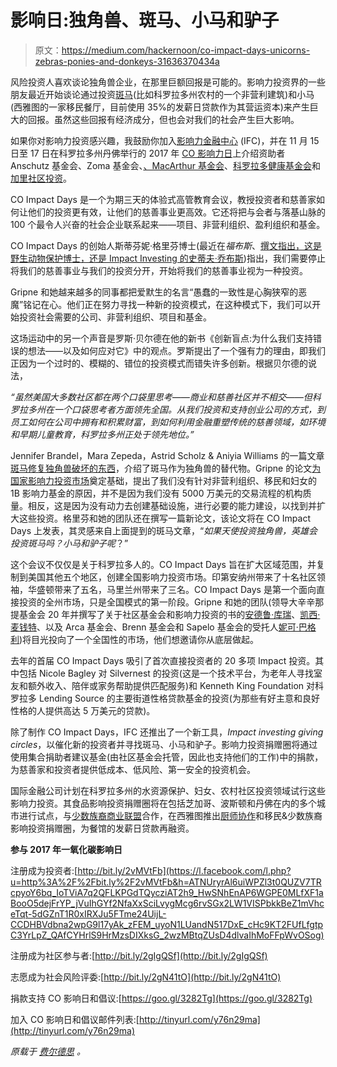 # 影响日:独角兽、斑马、小马和驴子

> 原文：<https://medium.com/hackernoon/co-impact-days-unicorns-zebras-ponies-and-donkeys-31636370434a>

风险投资人喜欢谈论独角兽企业，在那里巨额回报是可能的。影响力投资界的一些朋友最近开始谈论通过投资[斑马](https://hackernoon.com/tagged/zebras)(比如科罗拉多州农村的一个非营利建筑)和小马(西雅图的一家移民餐厅，目前使用 35%的发薪日贷款作为其营运资本)来产生巨大的回报。虽然这些回报有经济成分，但也会对我们的社会产生巨大影响。

如果你对影响力投资感兴趣，我鼓励你加入[影响力金融中心](impactfinancecenter.org) (IFC)，并在 11 月 15 日至 17 日在科罗拉多州丹佛举行的 2017 年 [CO 影响力日](http://www.coimpactdays.org)上介绍资助者 Anschutz 基金会、Zoma 基金会、[、MacArthur 基金会](https://www.macfound.org/)、[科罗拉多健康基金会](http://www.coloradohealth.org/)和[加里社区投资](http://www.garycommunity.org/)。

CO Impact Days 是一个为期三天的体验式高管教育会议，教授投资者和慈善家如何让他们的投资更有效，让他们的慈善事业更高效。它还将把与会者与落基山脉的 100 个最令人兴奋的社会企业联系起来——项目、非营利组织、盈利组织和基金。

CO Impact Days 的创始人斯蒂芬妮·格里芬博士(最近在*福布斯*、[撰文指出，这是野生动物保护博士，还是 Impact Investing 的史蒂夫·乔布斯](https://www.forbes.com/sites/devinthorpe/2016/06/22/is-this-wildlife-conservation-phd-the-steve-jobs-of-impact-investing/#718b4a9a1924))指出，我们需要停止将我们的慈善事业与我们的投资分开，开始将我们的慈善事业视为一种投资。

Gripne 和她越来越多的同事都把爱默生的名言“愚蠢的一致性是心胸狭窄的恶魔”铭记在心。他们正在努力寻找一种新的投资模式，在这种模式下，我们可以开始投资社会需要的公司、非营利组织、项目和基金。

这场运动中的另一个声音是罗斯·贝尔德在他的新书《创新盲点:为什么我们支持错误的想法——以及如何应对它》中的观点。罗斯提出了一个强有力的理由，即我们正因为一个过时的、模糊的、错位的投资模式而错失许多创新。根据贝尔德的说法，

*“虽然美国大多数社区都在两个口袋里思考——商业和慈善社区并不相交——但科罗拉多州在一个口袋思考者方面领先全国。从我们投资和支持创业公司的方式，到员工如何在公司中拥有和积累财富，到如何利用金融重塑传统的慈善领域，如环境和早期儿童教育，科罗拉多州正处于领先地位。”*

Jennifer Brandel，Mara Zepeda，Astrid Scholz & Aniyia Williams 的一篇文章[斑马修复独角兽破坏的东西](/@sexandstartups/zebrasfix-c467e55f9d96)，介绍了斑马作为独角兽的替代物。Gripne 的论文[为国家影响力投资市场](http://scholarworks.gvsu.edu/cgi/viewcontent.cgi?article=1341&context=tfr)奠定基础，提出了我们没有针对非营利组织、移民和妇女的 1B 影响力基金的原因，并不是因为我们没有 5000 万美元的交易流程的机构质量。相反，这是因为没有动力去创建基础设施，进行必要的能力建设，以找到并扩大这些投资。格里芬和她的团队还在撰写一篇新论文，该论文将在 CO Impact Days 上发表，其灵感来自上面提到的斑马文章，“*如果天使投资独角兽，英雄会投资斑马吗？小马和驴子呢*？”

这个会议不仅仅是关于科罗拉多人的。CO Impact Days 旨在扩大区域范围，并复制到美国其他五个地区，创建全国影响力投资市场。印第安纳州带来了十名社区领袖，华盛顿带来了五名，马里兰州带来了三名。CO Impact Days 是第一个面向直接投资的全州市场，只是全国模式的第一阶段。Gripne 和她的团队(领导大辛辛那提基金会 20 年并撰写了关于社区基金会和影响力投资的书的[安德鲁·库瑞](https://www.linkedin.com/in/andrewcurrie1/)、[凯西·麦钱特](https://www.linkedin.com/in/kathy-merchant-6914377/)、以及 Arca 基金会、Brenn 基金会和 Sapelo 基金会的受托人[妮可·巴格利](https://www.linkedin.com/in/nicole-bagley-39a111/))将目光投向了一个全国性的市场，他们想邀请你从底层做起。

去年的首届 CO Impact Days 吸引了首次直接投资者的 20 多项 Impact 投资。其中包括 Nicole Bagley 对 Silvernest 的投资(这是一个技术平台，为老年人寻找室友和额外收入、陪伴或家务帮助提供匹配服务)和 Kenneth King Foundation 对科罗拉多 Lending Source 的主要街道性格贷款基金的投资(为那些有好主意和良好性格的人提供高达 5 万美元的贷款)。

除了制作 CO Impact Days，IFC 还推出了一个新工具，*Impact investing giving circles*，以催化新的投资者并寻找斑马、小马和驴子。影响力投资捐赠圈将通过使用集合捐助者建议基金(由社区基金会托管，因此也支持他们的工作)中的捐款，为慈善家和投资者提供低成本、低风险、第一安全的投资机会。

国际金融公司计划在科罗拉多州的水资源保护、妇女、农村社区投资领域试行这些影响力投资。其食品影响投资捐赠圈将在包括芝加哥、波斯顿和丹佛在内的多个城市进行试点，与[少数族裔商业联盟](https://ethnicbusinesscoalition.org/)合作，在西雅图推出[厨师协作](http://www.chefscollaborative.org/hello/)和移民&少数族裔影响投资捐赠圈，为餐馆的发薪日贷款再融资。

**参与 2017 年一氧化碳影响日**

注册成为投资者:[http://bit.ly/2vMVtFb](https://l.facebook.com/l.php?u=http%3A%2F%2Fbit.ly%2F2vMVtFb&h=ATNUryrAl6uiWPZl3t0QUZV7TRcpyoY6bq_IoTViA7q2QFLKPGdTQycziAT2h9_HwSNhEnAP6WGPE0MLfXF1aBooO5dejFrYP_jVuIhGYf2NfaXxSciLvygMcg6rvSGx2LW1VISPbkkBeZ1mVhceTqt-5dGZnT1R0xIRXJu5FTme24UijL-CCDHBVdbna2wpG9l17yAk_zFEM_uyoN1LUandN517DxE_cHc9KT2FUfLfgtpC3YrLpZ_QAfCYHrlS9HrMzsDIXksG_2wzMBtqZUsD4dlvaIhMoFFpWvOSog)

注册成为社区参与者:[http://bit.ly/2gIgQSf](http://bit.ly/2gIgQSf)

志愿成为社会风险评委:[http://bit.ly/2gN41tO](http://bit.ly/2gN41tO)

捐款支持 CO 影响日和倡议:[https://goo.gl/3282Tg](https://goo.gl/3282Tg)

加入 CO 影响日和倡议邮件列表:[http://tinyurl.com/y76n29ma](http://tinyurl.com/y76n29ma)

*原载于* [*费尔德思*](https://www.feld.com/archives/2017/11/co-impact-days-unicorns-zebras-ponies-donkeys.html) *。*